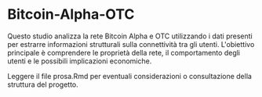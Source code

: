 # Bitcoin-Alpha-OTC
Questo studio analizza la rete Bitcoin Alpha e OTC utilizzando i dati presenti per estrarre informazioni strutturali sulla connettività tra gli utenti. L'obiettivo principale è comprendere le proprietà della rete, il comportamento degli utenti e le possibili implicazioni economiche.

Leggere il file prosa.Rmd per eventuali considerazioni o consultazione della struttura del progetto.
